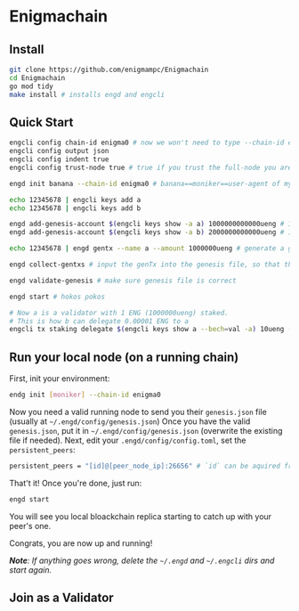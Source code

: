 # Enigmachain

## Install

```bash
git clone https://github.com/enigmampc/Enigmachain
cd Enigmachain
go mod tidy
make install # installs engd and engcli
```

## Quick Start

```bash
engcli config chain-id enigma0 # now we won't need to type --chain-id enigma0 every time
engcli config output json
engcli config indent true
engcli config trust-node true # true if you trust the full-node you are connecting to, false otherwise

engd init banana --chain-id enigma0 # banana==moniker==user-agent of my node?

echo 12345678 | engcli keys add a
echo 12345678 | engcli keys add b

engd add-genesis-account $(engcli keys show -a a) 1000000000000ueng # 1 ENG == 10^6 uENG
engd add-genesis-account $(engcli keys show -a b) 2000000000000ueng # 1 ENG == 10^6 uENG

echo 12345678 | engd gentx --name a --amount 1000000ueng # generate a genesis transaction - this makes a a validator on genesis which stakes 1000000ueng ()

engd collect-gentxs # input the genTx into the genesis file, so that the chain is aware of the validators

engd validate-genesis # make sure genesis file is correct

engd start # hokos pokos
```

```bash
# Now a is a validator with 1 ENG (1000000ueng) staked.
# This is how b can delegate 0.00001 ENG to a
engcli tx staking delegate $(engcli keys show a --bech=val -a) 10ueng --from b
```

## Run your local node (on a running chain)
First, init your environment:
```bash
endg init [moniker] --chain-id enigma0
```

Now you need a valid running node to send you their `genesis.json` file (usually at `~/.engd/config/genesis.json`)
Once you have the valid `genesis.json`, put it in `~/.engd/config/genesis.json` (overwrite the existing file if needed).
Next, edit your `.engd/config/config.toml`, set the `persistent_peers`:
```bash
persistent_peers = "[id]@[peer_node_ip]:26656" # `id` can be aquired from your peer by running `engcli status`
```

That't it! Once you're done, just run:
```bash
engd start
```
You will see you local bloackchain replica starting to catch up with your peer's one.

Congrats, you are now up and running!

***Note**: If anything goes wrong, delete the `~/.engd` and `~/.engcli` dirs and start again.*

## Join as a Validator

``` bash
```

